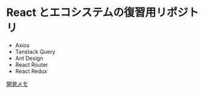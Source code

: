 # React とエコシステムの復習用リポジトリ

- Axios
- Tanstack Query
- Ant Design
- React Router
- React Redux

[開発メモ](note.md)
